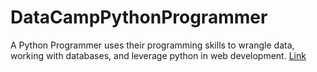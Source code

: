 # DataCampPythonProgrammer

A Python Programmer uses their programming skills to wrangle data, working with databases,  and leverage python in web development. [Link](https://www.datacamp.com/tracks/python-programmer)
